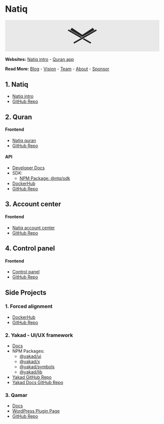 # Natiq

![Natiq logo on header](/profile/header.png "Natiq")

**Websites:** [Natiq intro](https://natiq.net) - [Quran app](https://quran.natiq.net)

**Read More:** [Blog](https://blog.natiq.net) - [Vision](https://blog.natiq.net/vision) - [Team](https://blog.natiq.net/team) - [About](https://blog.natiq.net/about) - [Sponsor](https://blog.natiq.net/sponsor)

## 1. Natiq
- [Natiq intro](https://natiq.net)
- [GitHub Repo](https://github.com/NatiqQuran/natiq-frontend)

## 2. Quran
#### Frontend
- [Natiq quran](https://quran.natiq.net)
- [GitHub Repo](https://github.com/NatiqQuran/quran-frontend)
#### API
- [Developer Docs](https://developer.natiq.net)
- SDK:
  - [NPM Package: @ntq/sdk](https://www.npmjs.com/package/@ntq/sdk)
- [DockerHub](https://hub.docker.com/r/natiqquran/nq-api)
- [GitHub Repo](https://github.com/NatiqQuran/quran-api)

## 3. Account center
#### Frontend
- [Natiq account center](https://account.natiq.net)
- [GitHub Repo](https://github.com/NatiqQuran/account-frontend)

## 4. Control panel
#### Frontend
- [Control panel](https://control.natiq.net)
- [GitHub Repo](https://github.com/NatiqQuran/natiq-control)

## Side Projects

### 1. Forced alignment
- [DockerHub](https://hub.docker.com/r/natiqquran/forced-alignment)
- [GitHub Repo](https://github.com/NatiqQuran/sdk-generator)

### 2. Yakad - UI/UX framework
- [Docs](https://yakad.natiq.net)
- NPM Packages:
  - [@yakad/ui](https://www.npmjs.com/package/@yakad/ui)
  - [@yakad/x](https://www.npmjs.com/package/@yakad/x)
  - [@yakad/symbols](https://www.npmjs.com/package/@yakad/symbols)
  - [@yakad/lib](https://www.npmjs.com/package/@yakad/lib)
- [Yakad GitHub Repo](https://github.com/NatiqQuran/yakad)
- [Yakad Docs GitHub Repo](https://github.com/NatiqQuran/yakad-docs)

### 3. Qamar
- [Docs](https://qamar.natiq.net)
- [WordPress Plugin Page](https://wordpress.org/plugins/qamar)
- [GitHub Repo](https://github.com/NatiqQuran/qamar)
